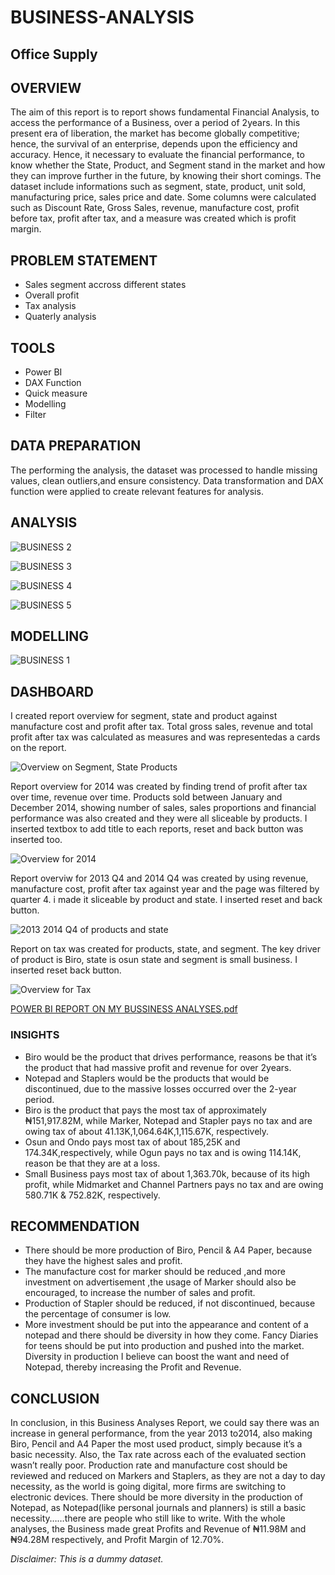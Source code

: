 # BUSINESS-ANALYSIS

## Office Supply

## OVERVIEW
The aim of  this report is to report shows fundamental Financial Analysis, to access the performance of a Business, over a period of 2years. In this present era of liberation, the market has become globally competitive; hence, the survival of an enterprise, depends upon the efficiency and accuracy.
Hence, it necessary to evaluate the financial performance, to know whether the State, Product, and Segment stand in the market and how they can improve further in the future, by knowing their short comings.
The dataset include informations such as segment, state, product, unit sold, manufacturing price, sales price and date. Some columns were calculated such as Discount Rate, Gross Sales, revenue, manufacture cost, profit before tax, profit after tax, and a measure was created which is profit margin.

## PROBLEM STATEMENT
* Sales segment accross different states
* Overall profit
* Tax analysis
* Quaterly analysis

## TOOLS
* Power BI
* DAX Function
* Quick measure
* Modelling
* Filter

## DATA PREPARATION
The performing the analysis, the dataset was processed to handle missing values, clean outliers,and ensure consistency. Data transformation and DAX function were applied to create relevant features for analysis.


## ANALYSIS
![BUSINESS 2](https://user-images.githubusercontent.com/72547309/235334213-19fe6aa4-e08a-4961-b211-edf121e081eb.jpg)

![BUSINESS 3](https://user-images.githubusercontent.com/72547309/235334267-40aedeae-57e2-4376-a8be-d4bb8a16b602.jpg)

![BUSINESS 4](https://user-images.githubusercontent.com/72547309/235334281-115b75b4-56ab-4330-803f-236118d34878.jpg)

![BUSINESS 5](https://user-images.githubusercontent.com/72547309/235515842-2fbe53e1-0288-4c2f-9bf3-9a1a8135d5ba.jpg)

## MODELLING

![BUSINESS 1](https://user-images.githubusercontent.com/72547309/235334172-49f63067-0272-42d8-82f4-87ac505d09b3.jpg)

## DASHBOARD
I created report overview for segment, state and product against manufacture cost and profit after tax. Total gross sales, revenue and total profit after tax was calculated as measures and was representedas a cards on the report.

![Overview on Segment, State   Products](https://user-images.githubusercontent.com/72547309/212215055-e587388e-e8a3-45b2-a55e-42fad4810428.jpg)


Report overview for 2014 was created by finding trend of profit after tax over time, revenue over time. Products sold between January and December 2014,
showing number of sales, sales proportions and financial performance was also created and they were all sliceable by products. I inserted textbox to add title to each reports, reset and back button was inserted too.

![Overview for 2014](https://user-images.githubusercontent.com/72547309/212215493-1c5cb5e0-2ecf-4abb-be8b-acf109c694dd.jpg)


Report overviw for 2013 Q4 and 2014 Q4 was created by using revenue, manufacture cost, profit after tax against year and the page was filtered by quarter 4. i made it sliceable by product and state. I inserted reset and back button.

![2013   2014 Q4 of products and state](https://user-images.githubusercontent.com/72547309/212215578-b0c496e6-44e0-4b52-8277-4f8f5ecd4ebc.jpg)


Report on tax was created for products, state, and segment. The key driver of product is Biro, state is osun state and segment is small business. I inserted reset back button.

![Overview for Tax](https://user-images.githubusercontent.com/72547309/212216986-f05052bf-bc37-4a72-b2d9-eb3d0cd16250.jpg)



[POWER BI REPORT ON MY BUSSINESS ANALYSES.pdf](https://github.com/Adewumi25-tech/Business-Performance-Report/files/10407300/POWER.BI.REPORT.ON.MY.BUSSINESS.ANALYSES.pdf)

### INSIGHTS
* Biro would be the product that drives performance, reasons be that it’s the product that had massive profit and revenue for over 2years.
* Notepad and Staplers would be the products that would be discontinued, due to the massive losses occurred over the 2-year period.
* Biro is the product that pays the most tax of approximately ₦151,917.82M, while Marker, Notepad and Stapler pays no tax and are owing tax of about 41.13K,1,064.64K,1,115.67K, respectively.
* Osun and Ondo pays most tax of about 185,25K and 174.34K,respectively, while Ogun pays no tax and is owing 114.14K, reason be that they are at a loss.
* Small Business pays most tax of about 1,363.70k, because of its high profit, while Midmarket and Channel Partners pays no tax and are owing 580.71K & 752.82K, respectively.

## RECOMMENDATION
* There should be more production of Biro, Pencil & A4 Paper, because they have the highest sales and profit.
* The manufacture cost for marker should be reduced ,and more investment on advertisement ,the usage of Marker should also be encouraged, to increase the number of sales and profit.
* Production of Stapler should be reduced, if not discontinued, because the percentage of consumer is low.  
* More investment should be put into the appearance and content	 of a notepad and there should be diversity in how they come. Fancy Diaries for teens should be put into production and pushed into the market. Diversity in production I believe can boost the want and need of Notepad, thereby increasing the Profit and Revenue.

## CONCLUSION
In conclusion, in this Business Analyses Report, we could say there was an increase in general performance, from the year 2013 to2014, also making Biro, Pencil and A4 Paper the most used product, simply because it’s a basic necessity.
Also, the Tax rate across each of the evaluated section wasn’t really poor.
Production rate and manufacture cost should be reviewed and reduced on Markers and Staplers, as they are not a day to day necessity, as the world is going digital, more firms are switching to electronic devices.
There should be more diversity in the production of Notepad, as Notepad(like personal journals and planners) is still a basic necessity……there are people who still like to write.
With the whole analyses, the Business made great Profits and Revenue of ₦11.98M and ₦94.28M respectively, and Profit Margin of 12.70%.

_Disclaimer: This is a dummy dataset._
